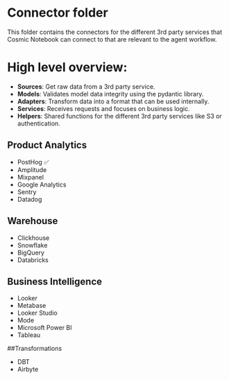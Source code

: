 # Connector folder
This folder contains the connectors for the different 3rd party services that Cosmic Notebook can connect to that are relevant to the agent workflow.

# High level overview:
- **Sources**: Get raw data from a 3rd party service.
- **Models**: Validates model data integrity using the pydantic library.
- **Adapters**: Transform data into a format that can be used internally.
- **Services**: Receives requests and focuses on business logic.
- **Helpers**: Shared functions for the different 3rd party services like S3 or authentication.

## Product Analytics
- PostHog ✅
- Amplitude 
- Mixpanel
- Google Analytics
- Sentry
- Datadog

## Warehouse
- Clickhouse
- Snowflake
- BigQuery
- Databricks
 

## Business Intelligence
- Looker
- Metabase
- Looker Studio
- Mode
- Microsoft Power BI
- Tableau

##Transformations
- DBT
- Airbyte